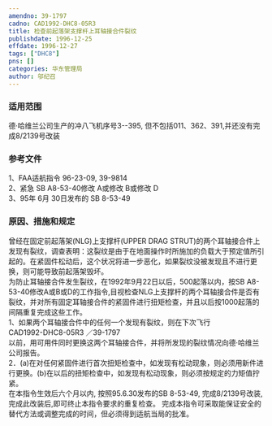 ```yaml
---
amendno: 39-1797  
cadno: CAD1992-DHC8-05R3  
title: 检查前起落架支撑杆上耳轴接合件裂纹  
publishdate: 1996-12-25  
effdate: 1996-12-27  
tags: ["DHC8"]  
pns: []  
categories: 华东管理局  
author: 邬纪召  
---
```

  
### 适用范围  
德·哈维兰公司生产的冲八飞机序号3--395, 但不包括011、362、391,并还没有完成8/2139号改装  
  
<!--more-->  
### 参考文件  
1、FAA适航指令 96-23-09, 39-9814  
2、紧急 SB A8-53-40修改 A或修改 B或修改 D  
3、95年 6月 30日发布的 SB 8-53-49           
  
### 原因、措施和规定  
曾经在固定前起落架(NLG)上支撑杆(UPPER DRAG STRUT)的两个耳轴接合件上发现有裂纹，调查表明：这裂纹是由于在地面操作时所施加的负载大于预定值所引起的。在紧固件松动后，这个状况将进一步恶化，如果裂纹没被发现且不进行更换，则可能导致前起落架毁坏。  
    为防止耳轴接合件发生裂纹，在1992年9月22日以后，500起落以内，按SB A8-53-40修改A或B或D的工作指令,目视检查NLG上支撑杆的两个耳轴接合件是否有裂纹，并对所有固定耳轴接合件的紧固件进行扭矩检查，并且以后按1000起落的间隔重复完成这些工作。  
    1、如果两个耳轴接合件中的任何一个发现有裂纹，则在下次飞行  
 CAD1992-DHC8-05R3 ／39-1797  
以前，用可用件同时更换这两个耳轴接合件，并将所发现的裂纹情况向德·哈维兰公司报告。  
    2．(a)在对任何紧固件进行首次扭矩检查中，如发现有松动现象，则必须用新件进行更换。(b)在以后的扭矩检查中，如发现有松动现象，则必须按规定的力矩值拧紧。  
    在本指令生效后六个月以内, 按照95.6.30发布的SB 8-53-49, 完成8/2139号改装,完成此改装后,即可终止本指令要求的重复检查。     完成本指令可采取能保证安全的替代方法或调整完成的时间，但必须得到适航当局的批准。  
